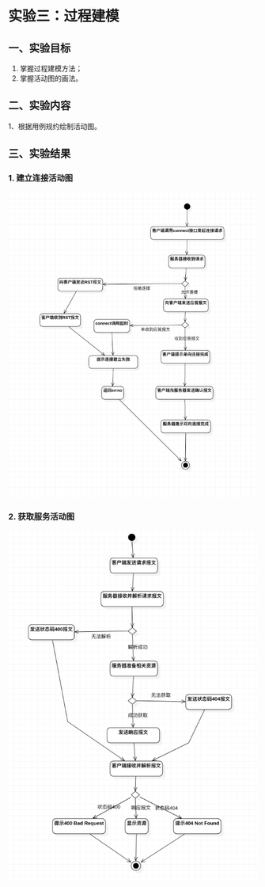 # 实验三：过程建模

## 一、实验目标

1. 掌握过程建模方法；
2. 掌握活动图的画法。

## 二、实验内容

1、根据用例规约绘制活动图。

## 三、实验结果

### 1. 建立连接活动图
![建立连接活动图](./Lab3_ActivityDiagram1.jpg)

### 2. 获取服务活动图
![获取服务活动图](./Lab3_ActivityDiagram2.jpg)
